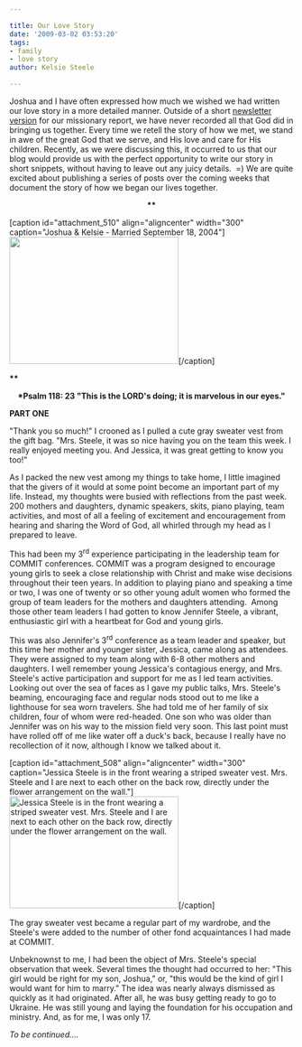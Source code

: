 ```yaml
---

title: Our Love Story
date: '2009-03-02 03:53:20'
tags:
- family
- love story
author: Kelsie Steele

---
```


Joshua and I have often expressed how much we wished we had written our love story in a more detailed manner. Outside of a short <a href="http://www.ofreport.com/wp-content/plugins/download-monitor/download.php?id=5">newsletter version</a> for our missionary report, we have never recorded all that God did in bringing us together. Every time we retell the story of how we met, we stand in awe of the great God that we serve, and His love and care for His children. Recently, as we were discussing this, it occurred to us that our blog would provide us with the perfect opportunity to write our story in short snippets, without having to leave out any juicy details.  =) We are quite excited about publishing a series of posts over the coming weeks that document the story of how we began our lives together.
<p style="text-align: center;"><strong>**</strong></p>


[caption id="attachment_510" align="aligncenter" width="300" caption="Joshua &amp; Kelsie - Married September 18, 2004"]<strong>*<strong>*<a href="https://s3.amazonaws.com/content.ofreport.com/2009/03/111_1129.jpg"><img class="size-medium wp-image-510" title="111_1129" src="https://s3.amazonaws.com/content.ofreport.com/2009/03/111_1129-300x225.jpg" alt=" " width="300" height="225" /></a>*</strong>*</strong>[/caption]

<strong>**</strong>
<p style="text-align: center;"><strong>*Psalm 118: 23 "This is the LORD's doing;
it is marvelous in our eyes."</em></strong>

<strong>PART ONE</strong>

"Thank you so much!" I crooned as I pulled a cute gray sweater vest from the gift bag. "Mrs. Steele, it was so nice having you on the team this week. I really enjoyed meeting you. And Jessica, it was great getting to know you too!"

<!--more-->As I packed the new vest among my things to take home, I little imagined that the givers of it would at some point become an important part of my life. Instead, my thoughts were busied with reflections from the past week. 200 mothers and daughters, dynamic speakers, skits, piano playing, team activities, and most of all a feeling of excitement and encouragement from hearing and sharing the Word of God, all whirled through my head as I prepared to leave.

This had been my 3<sup>rd</sup> experience participating in the leadership team for COMMIT conferences. COMMIT was a program designed to encourage young girls to seek a close relationship with Christ and make wise decisions throughout their teen years. In addition to playing piano and speaking a time or two, I was one of twenty or so other young adult women who formed the group of team leaders for the mothers and daughters attending.  Among those other team leaders I had gotten to know Jennifer Steele, a vibrant, enthusiastic girl with a heartbeat for God and young girls.

This was also Jennifer's 3<sup>rd</sup> conference as a team leader and speaker, but this time her mother and younger sister, Jessica, came along as attendees. They were assigned to my team along with 6-8 other mothers and daughters. I well remember young Jessica's contagious energy, and Mrs. Steele's active participation and support for me as I led team activities. Looking out over the sea of faces as I gave my public talks, Mrs. Steele's beaming, encouraging face and regular nods stood out to me like a lighthouse for sea worn travelers. She had told me of her family of six children, four of whom were red-headed. One son who was older than Jennifer was on his way to the mission field very soon. This last point must have rolled off of me like water off a duck's back, because I really have no recollection of it now, although I know we talked about it.

[caption id="attachment_508" align="aligncenter" width="300" caption="Jessica Steele is in the front wearing a striped sweater vest. Mrs. Steele and I are next to each other on the back row, directly under the flower arrangement on the wall."]<a href="https://s3.amazonaws.com/content.ofreport.com/2009/03/commit.jpg"><img class="size-medium wp-image-508" title="commit" src="https://s3.amazonaws.com/content.ofreport.com/2009/03/commit-300x198.jpg" alt="Jessica Steele is in the front wearing a striped sweater vest. Mrs. Steele and I are next to each other on the back row, directly under the flower arrangement on the wall." width="300" height="198" /></a>[/caption]

The gray sweater vest became a regular part of my wardrobe, and the Steele's were added to the number of other fond acquaintances I had made at COMMIT.

Unbeknownst to me, I had been the object of Mrs. Steele's special observation that week. Several times the thought had occurred to her: "This girl would be right for my son, Joshua," or, "this would be the kind of girl I would want for him to marry." The idea was nearly always dismissed as quickly as it had originated. After all, he was busy getting ready to go to Ukraine. He was still young and laying the foundation for his occupation and ministry. And, as for me, I was only 17.

*To be continued....*

